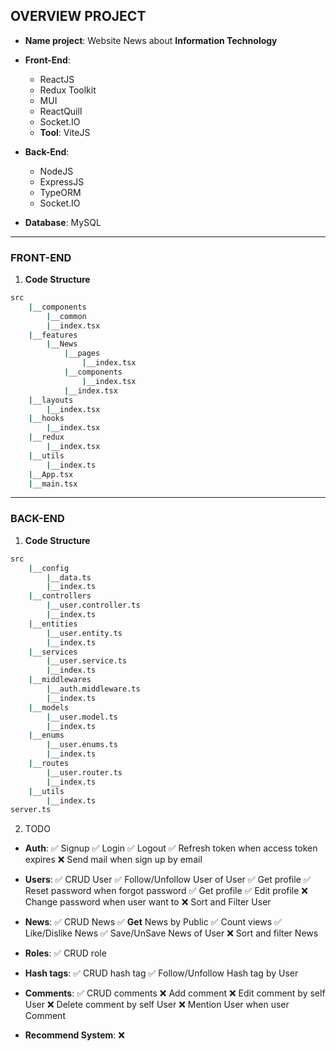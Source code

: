 ## OVERVIEW PROJECT

- **Name project**: Website News about **Information Technology**

- **Front-End**:
  - ReactJS
  - Redux Toolkit
  - MUI
  - ReactQuill
  - Socket.IO
  - **Tool**: ViteJS

- **Back-End**:
  - NodeJS
  - ExpressJS
  - TypeORM
  - Socket.IO

- **Database**: MySQL

---

### FRONT-END

1. **Code Structure**

```sh
src
    |__components
        |__common
        |__index.tsx
    |__features
        |__News
            |__pages
                |__index.tsx
            |__components
                |__index.tsx
            |__index.tsx
    |__layouts
        |__index.tsx
    |__hooks
        |__index.tsx
    |__redux
        |__index.tsx
    |__utils
        |__index.ts
    |__App.tsx
    |__main.tsx
```

--- 

### BACK-END

1. **Code Structure**

```sh
src
    |__config
        |__data.ts
        |__index.ts
    |__controllers
        |__user.controller.ts
        |__index.ts
    |__entities
        |__user.entity.ts
        |__index.ts
    |__services
        |__user.service.ts
        |__index.ts
    |__middlewares
        |__auth.middleware.ts
        |__index.ts
    |__models
        |__user.model.ts
        |__index.ts
    |__enums
        |__user.enums.ts
        |__index.ts
    |__routes
        |__user.router.ts
        |__index.ts
    |__utils
        |__index.ts
server.ts
```

2. TODO

- **Auth**:
    ✅ Signup
    ✅ Login
    ✅ Logout
    ✅ Refresh token when access token expires
    ❌ Send mail when sign up by email
    
- **Users**:
    ✅ CRUD User
    ✅ Follow/Unfollow User of User
    ✅ Get profile
    ✅ Reset password when forgot password
    ✅ Get profile
    ✅ Edit profile
    ❌ Change password when user want to
    ❌ Sort and Filter User

- **News**:
    ✅ CRUD News
    ✅ **Get** News by Public
    ✅ Count views
    ✅ Like/Dislike News
    ✅ Save/UnSave News of User
    ❌ Sort and filter News

- **Roles**:
    ✅ CRUD role

- **Hash tags**:
    ✅ CRUD hash tag
    ✅ Follow/Unfollow Hash tag by User

- **Comments**:
    ✅ CRUD comments
        ❌ Add comment 
        ❌ Edit comment by self User
        ❌ Delete comment by self User
        ❌ Mention User when user Comment

- **Recommend System**: ❌ 


